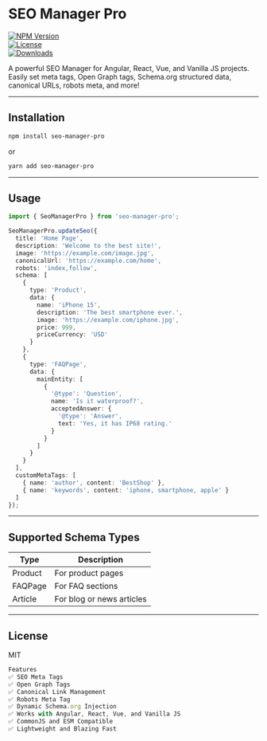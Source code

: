 # SEO Manager Pro

[![NPM Version](https://img.shields.io/npm/v/seo-manager-pro.svg)](https://www.npmjs.com/package/seo-manager-pro)  
[![License](https://img.shields.io/npm/l/seo-manager-pro.svg)](https://github.com/mbsh-code/seo-manager-pro.git)  
[![Downloads](https://img.shields.io/npm/dm/seo-manager-pro.svg)](https://www.npmjs.com/package/seo-manager-pro)

A powerful SEO Manager for Angular, React, Vue, and Vanilla JS projects.  
Easily set meta tags, Open Graph tags, Schema.org structured data, canonical URLs, robots meta, and more!

---

## Installation

```bash
npm install seo-manager-pro

```

or

```bash
yarn add seo-manager-pro
```

---

## Usage

```typescript
import { SeoManagerPro } from 'seo-manager-pro';

SeoManagerPro.updateSeo({
  title: 'Home Page',
  description: 'Welcome to the best site!',
  image: 'https://example.com/image.jpg',
  canonicalUrl: 'https://example.com/home',
  robots: 'index,follow',
  schema: [
    {
      type: 'Product',
      data: {
        name: 'iPhone 15',
        description: 'The best smartphone ever.',
        image: 'https://example.com/iphone.jpg',
        price: 999,
        priceCurrency: 'USD'
      }
    },
    {
      type: 'FAQPage',
      data: {
        mainEntity: [
          {
            '@type': 'Question',
            name: 'Is it waterproof?',
            acceptedAnswer: {
              '@type': 'Answer',
              text: 'Yes, it has IP68 rating.'
            }
          }
        ]
      }
    }
  ],
  customMetaTags: [
    { name: 'author', content: 'BestShop' },
    { name: 'keywords', content: 'iphone, smartphone, apple' }
  ]
});
```

---

## Supported Schema Types

| Type      | Description                     |
|-----------|---------------------------------|
| Product   | For product pages                |
| FAQPage   | For FAQ sections                 |
| Article   | For blog or news articles        |

---

## License

MIT
```typescript
Features
✅ SEO Meta Tags
✅ Open Graph Tags
✅ Canonical Link Management
✅ Robots Meta Tag
✅ Dynamic Schema.org Injection
✅ Works with Angular, React, Vue, and Vanilla JS
✅ CommonJS and ESM Compatible
✅ Lightweight and Blazing Fast


